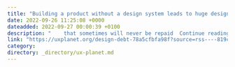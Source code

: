 ```yaml
---
title: "Building a product without a design system leads to huge design debt"
date: 2022-09-26 11:25:08 +0000
dateadded: 2022-09-27 00:00:39 +0100
description: "    that sometimes will never be repaid  Continue reading on UX Planet »  "
link: "https://uxplanet.org/design-debt-78a5cfbfa98f?source=rss----819cc2aaeee0---4"
category:
directory: _directory/ux-planet.md
---
```

